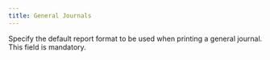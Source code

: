 ```yaml
---
title: General Journals
---
```



Specify the default report format to be used when printing a general journal. This field is mandatory.
